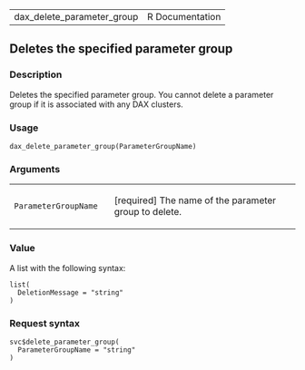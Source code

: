 <table style="width: 100%;">
<tbody>
<tr class="odd">
<td>dax_delete_parameter_group</td>
<td style="text-align: right;">R Documentation</td>
</tr>
</tbody>
</table>

## Deletes the specified parameter group

### Description

Deletes the specified parameter group. You cannot delete a parameter
group if it is associated with any DAX clusters.

### Usage

    dax_delete_parameter_group(ParameterGroupName)

### Arguments

<table>
<colgroup>
<col style="width: 35%" />
<col style="width: 65%" />
</colgroup>
<tbody>
<tr class="odd">
<td><code
id="dax_delete_parameter_group_:_ParameterGroupName">ParameterGroupName</code></td>
<td><p>[required] The name of the parameter group to delete.</p></td>
</tr>
</tbody>
</table>

### Value

A list with the following syntax:

    list(
      DeletionMessage = "string"
    )

### Request syntax

    svc$delete_parameter_group(
      ParameterGroupName = "string"
    )

